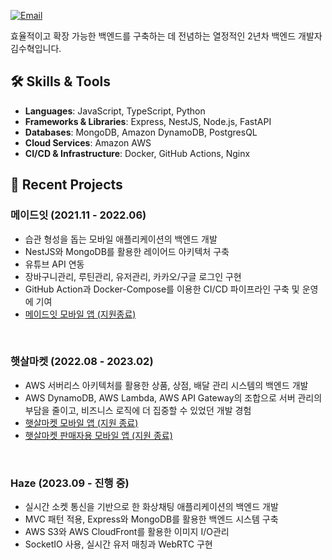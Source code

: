 <div align="left">

[![Email](https://img.shields.io/badge/Email-devshk447%40gmail.com-blue?style=flat-square&logo=gmail)](mailto:devshk447@gmail.com)

효율적이고 확장 가능한 백엔드를 구축하는 데 전념하는 열정적인 2년차 백엔드 개발자 김수혁입니다.

</div>

## 🛠 Skills & Tools

- **Languages**: JavaScript, TypeScript, Python
- **Frameworks & Libraries**: Express, NestJS, Node.js, FastAPI
- **Databases**: MongoDB, Amazon DynamoDB, PostgresQL
- **Cloud Services**: Amazon AWS
- **CI/CD & Infrastructure**: Docker, GitHub Actions, Nginx

## 📘 Recent Projects
### 메이드잇 (2021.11 - 2022.06)
- 습관 형성을 돕는 모바일 애플리케이션의 백엔드 개발 <br>
- NestJS와 MongoDB를 활용한 레이어드 아키텍처 구축 <br>
- 유튜브 API 연동 <br>
- 장바구니관리, 루틴관리, 유저관리, 카카오/구글 로그인 구현 <br>
- GitHub Action과 Docker-Compose를 이용한 CI/CD 파이프라인 구축 및 운영에 기여 <br>
- [메이드잇 모바일 앱 (지원종료)](https://play.google.com/store/apps/details?id=kr.develife.madeit&pli=1)
<br>

### 햇살마켓 (2022.08 - 2023.02)
- AWS 서버리스 아키텍처를 활용한 상품, 상점, 배달 관리 시스템의 백엔드 개발 <br>
- AWS DynamoDB, AWS Lambda, AWS API Gateway의 조합으로 서버 관리의 부담을 줄이고, 비즈니스 로직에 더 집중할 수 있었던 개발 경험 <br>
- [햇살마켓 모바일 앱 (지원 종료)](https://play.google.com/store/apps/details?id=kr.develife.market_mobile_gui)
- [햇살마켓 판매자용 모바일 앱 (지원 종료)](https://play.google.com/store/apps/details?id=kr.develife.market_seller_mobile_gui)
<br>

### Haze (2023.09 - 진행 중)
- 실시간 소켓 통신을 기반으로 한 화상채팅 애플리케이션의 백엔드 개발 <br>
- MVC 패턴 적용, Express와 MongoDB를 활용한 백엔드 시스템 구축 <br>
- AWS S3와 AWS CloudFront를 활용한 이미지 I/O관리 <br>
- SocketIO 사용, 실시간 유저 매칭과 WebRTC 구현 <br>
<br>
